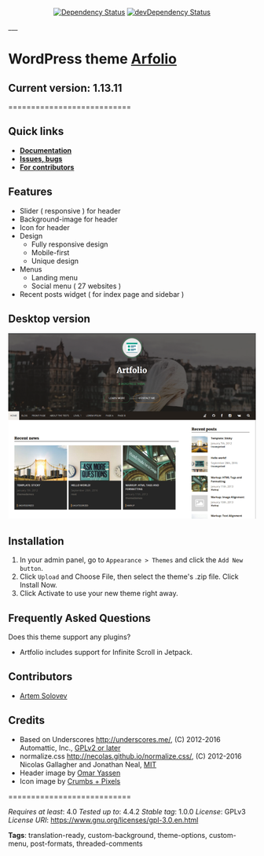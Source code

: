 <p align="center">
<a href="https://david-dm.org/artem-solovev/artfolio" target="_blank"><img src="https://david-dm.org/artem-solovev/artfolio.svg" alt="Dependency Status"></a>
<a href="https://david-dm.org/artem-solovev/artfolio/?type=dev" target="_blank"><img src="https://david-dm.org/artem-solovev/artfolio/dev-status.svg" alt="devDependency Status"></a>
</p>
___


# WordPress theme [Arfolio](https://themes.trac.wordpress.org/ticket/33947#no0)
## **Current version: 1.13.11**
===========================

## **Quick links**
* **[Documentation](https://github.com/artem-solovev/artfolio/wiki)**
* **[Issues, bugs](https://github.com/artem-solovev/artfolio/issues)**
* **[For contributors](https://github.com/artem-solovev/artfolio/wiki/For-contributors)**


## **Features**
* Slider ( responsive ) for header
* Background-image for header
* Icon for header
* Design
    * Fully responsive design
    * Mobile-first
    * Unique design
* Menus
    * Landing menu
    * Social menu ( 27 websites )
* Recent posts widget ( for index page and sidebar )


## Desktop version
![Desktop page screen](screenshot.png)


## Installation

1. In your admin panel, go to `Appearance > Themes` and click the `Add New button`.
2. Click `Upload` and Choose File, then select the theme's .zip file. Click Install Now.
3. Click Activate to use your new theme right away.

## Frequently Asked Questions

Does this theme support any plugins?
* Artfolio includes support for Infinite Scroll in Jetpack.


## **Contributors**
* [Artem Solovev](https://github.com/artem-solovev)


## Credits

* Based on Underscores http://underscores.me/, (C) 2012-2016 Automattic, Inc., [GPLv2 or later](https://www.gnu.org/licenses/gpl-2.0.html)
* normalize.css http://necolas.github.io/normalize.css/, (C) 2012-2016 Nicolas Gallagher and Jonathan Neal, [MIT](http://opensource.org/licenses/MIT)
* Header image by [Omar Yassen](https://www.instagram.com/haveyouseenomar/)
* Icon image by [Crumbs + Pixels](https://www.iconfinder.com/Ikonografia)


===========================


*Requires at least*: 4.0
*Tested up to*: 4.4.2
*Stable tag*: 1.0.0
*License*: GPLv3
*License URI*: https://www.gnu.org/licenses/gpl-3.0.en.html


**Tags**: translation-ready, custom-background, theme-options, custom-menu, post-formats, threaded-comments